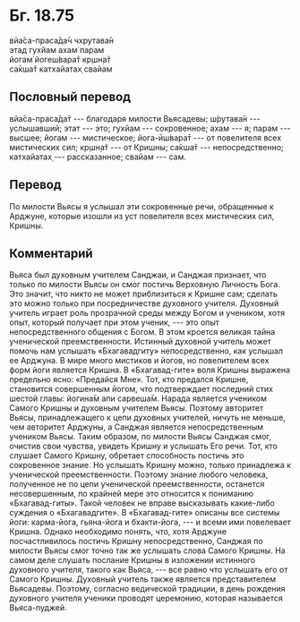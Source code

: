 # Бг. 18.75
вйа̄са-праса̄да̄ч чхрутава̄н<br/>
этад гухйам ахам̇ парам<br/>
йогам̇ йогеш́вара̄т кр̣шн̣а̄т<br/>
са̄кша̄т катхайатах̣ свайам
## Пословный перевод

вйа̄са-праса̄да̄т --- благодаря милости Вьясадевы; ш́рутава̄н --- услышавший;
этат --- это; гухйам --- сокровенное; ахам --- я; парам --- высшее;
йогам --- мистическое; йога-ӣш́вара̄т --- от повелителя всех мистических
сил; кр̣шн̣а̄т --- от Кришны; са̄кша̄т --- непосредственно; катхайатах̣ ---
рассказанное; свайам --- сам.

## Перевод

По милости Вьясы я услышал эти сокровенные речи, обращенные к Арджуне,
которые изошли из уст повелителя всех мистических сил, Кришны.

## Комментарий

Вьяса был духовным учителем Санджаи, и Санджая признает, что только по
милости Вьясы он смог постичь Верховную Личность Бога. Это значит, что
никто не может приблизиться к Кришне сам; сделать это можно только при
посредничестве духовного учителя. Духовный учитель играет роль
прозрачной среды между Богом и учеником, хотя опыт, который получает при
этом ученик, --- это опыт непосредственного общения с Богом. В этом
кроется великая тайна ученической преемственности. Истинный духовной
учитель может помочь нам услышать «Бхагавадгиту» непосредственно, как
услышал ее Арджуна. В мире много мистиков и йогов, но повелителем всех
форм йоги является Кришна. В «Бхагавад-гите» воля Кришны выражена
предельно ясно: «Предайся Мне». Тот, кто предался Кришне, становится
совершенным йогом, что подтверждает последний стих шестой главы: йогина̄м
апи сарвеша̄м. Нарада является учеником Самого Кришны и духовным учителем
Вьясы. Поэтому авторитет Вьясы, принадлежащего к цепи духовных учителей,
ничуть не меньше, чем авторитет Арджуны, а Санджая является
непосредственным учеником Вьясы. Таким образом, по милости Вьясы Санджая
смог, очистив свои чувства, увидеть Кришну и услышать Его речи. Тот, кто
слушает Самого Кришну, обретает способность постичь это сокровенное
знание. Но услышать Кришну можно, только принадлежа к ученической
преемственности. Поэтому знание любого человека, полученное не по цепи
ученической преемственности, останется несовершенным, по крайней мере
это относится к пониманию «Бхагавад-гиты». Такой человек не вправе
высказывать какие-либо суждения о «Бхагавадгите». В «Бхагавад-гите»
описаны все системы йоги: карма-йога, гьяна-йога и бхакти-йога, --- и
всеми ими повелевает Кришна. Однако необходимо понять, что, хотя Арджуне
посчастливилось постичь Кришну непосредственно, Санджая по милости Вьясы
смог точно так же услышать слова Самого Кришны. На самом деле слушать
послание Кришны в изложении истинного духовного учителя, такого как
Вьяса, --- все равно что услышать его от Самого Кришны. Духовный учитель
также является представителем Вьясадевы. Поэтому, согласно ведической
традиции, в день рождения духовного учителя ученики проводят церемонию,
которая называется Вьяса-пуджей.
